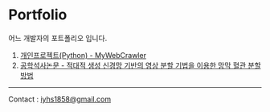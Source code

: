 # Portfolio
어느 개발자의 포트폴리오 입니다.

1. [개인프로젝트(Python) - MyWebCrawler](https://github.com/HeeSeungYoon/MyWebCrawler)
2. [공학석사논문 - 적대적 생성 신경망 기반의 영상 분할 기법을 이용한 망막 혈관 분할 방법](https://github.com/HeeSeungYoon/Heeseung-Yoon-Masterpaper)

---
Contact : <iyhs1858@gmail.com> 
